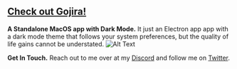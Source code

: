 ## [Check out Gojira!](https://github.com/cscottyb/gojira) 
**A Standalone MacOS app with Dark Mode.** It just an Electron app app with a dark mode theme that follows your system preferences, but the quality of life gains cannot be understated. 
![Alt Text](https://github.com/cscottyb/gojira/blob/main/img/board.png "GOJIRAAAAA!")




**Get In Touch.** Reach out to me over at my [Discord](https://discord.gg/GGk8Ypg8kY) and follow me on [Twitter](https://twitter.com/cscottytweet). 
